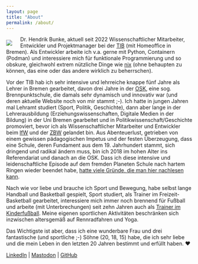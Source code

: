 ```yaml
---
layout: page
title: "About"
permalink: /about/
---
```


<img style="float: left; margin-right: 22px; margin-top: 10px" src="{{site.url
}}/images/bunke_social_tib.jpg" />Dr. Hendrik Bunke, aktuell seit 2022 Wissenschaftlicher
Mitarbeiter, Entwickler und Projektmanager bei der [TIB](https://tib.eu) (mit Homeoffice in Bremen). Als Entwickler arbeite ich v.a. gerne mit Python, Containern (Podman) und interessiere mich für funktionale Programmierung und so obskure, gleichwohl extrem nützliche Dinge wie [nix](https://nixos.org/) (ohne behaupten zu können, das eine oder das andere wirklich zu beherrschen).

Vor der TIB hab ich sehr intensive und lehrreiche knappe fünf Jahre als Lehrer in Bremen gearbeitet, davon drei
Jahre in der [OSK](https://osk-bremen.org), eine sog. Brennpunktschule, die damals sehr dynamisch und innovativ war (und deren
aktuelle Website noch von mir stammt ;-). 
Ich hatte in jungen Jahren mal Lehramt studiert (Sport, Politik, Geschichte), dann aber lange
in der Lehrerausbildung (Erziehungswissenschaften, Digitale Medien in der Bildung) in der Uni Bremen gearbeitet und in Politikwissenschaft/Geschichte promoviert, bevor ich als 
Wissenschaftlicher Mitarbeiter und Entwickler beim [IfW](https://www.ifw-kiel.de) und der [ZBW](https://zbw.eu) gelandet bin. Aus
Abenteuerlust, getrieben von einem gewissen pädagogischen Impetus und der festen Überzeugung,
dass eine Schule, deren Fundament aus dem 19. Jahrhundert stammt, sich dringend und radikal ändern muss,
bin ich 2018 im hohen Alter ins Referendariat und danach an die OSK. Dass ich diese intensive und leidenschaftliche Episode auf dem fremden Planeten Schule nach hartem Ringen wieder beendet habe, [hatte viele Gründe, die man hier nachlesen kann](http://hbxt.org/2022/05/15/schulexit.html).

Nach wie vor liebe und brauche ich Sport und Bewegung, habe selbst lange Handball und Basketball gespielt, Sport studiert, als Trainer im Freizeit-Basketball gearbeitet, interessiere mich immer noch brennend für Fußball und arbeite (mit Unterbrechungen) seit zehn Jahren auch als [Trainer im Kinderfußball](https://www.union60.de/fussball/jugend/g-jugend/). Meine eigenen sportlichen Aktivitäten beschränken sich inzwischen altersgemäß auf Rennradfahren und Yoga.

Das Wichtigste ist aber, dass ich eine wunderbare Frau und drei fantastische (und sportliche ;-)
Söhne (20, 18, 15) habe, die ich sehr liebe und die mein Leben in den letzten 20
Jahren bestimmt und erfüllt haben. ❤️

[LinkedIn](https://www.linkedin.com/in/hendrik-bunke-bb743668/)  |  [Mastodon](https://openbiblio.social/@hbunke)  |  [GitHub](https://github.com/hbunke)

